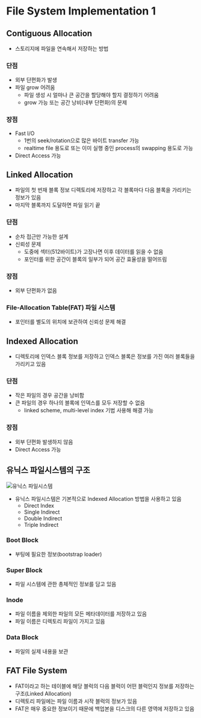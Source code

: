 # File System Implementation 1

## Contiguous Allocation

* 스토리지에 파일을 연속해서 저장하는 방법

### 단점

* 외부 단편화가 발생
* 파일 grow 어려움
    * 파일 생성 시 얼마나 큰 공간을 할당해야 할지 결정하기 어려움
    * grow 가능 또는 공간 낭비(내부 단편화)의 문제

### 장점

* Fast I/O
    * 1번의 seek/rotation으로 많은 바이트 transfer 가능
    * realtime file 용도로 또는 이미 실행 중인 process의 swapping 용도로 가능
* Direct Access 가능

## Linked Allocation

* 파일의 첫 번재 블록 정보 디렉토리에 저장하고 각 블록마다 다음 블록을 가리키는 정보가 있음
* 마지막 블록까지 도달하면 파일 읽기 끝

### 단점

* 순차 접근만 가능한 설계
* 신뢰성 문제
    * 도중에 섹터(512바이트)가 고장나면 이후 데이터를 읽을 수 없음
    * 포인터를 위한 공간이 블록의 일부가 되어 공간 효율성을 떨어뜨림

### 장점

* 외부 단편화가 없음

### File-Allocation Table(FAT) 파일 시스템

* 포인터를 별도의 위치에 보관하여 신뢰성 문제 해결

## Indexed Allocation

* 디렉토리에 인덱스 블록 정보를 저장하고 인덱스 블록은 정보를 가진 여러 블록들을 가리키고 있음

### 단점

* 작은 파일의 경우 공간을 낭비함
* 큰 파일의 경우 하나의 블록에 인덱스를 모두 저장할 수 없음
    * linked scheme, multi-level index 기법 사용해 해결 가능

### 장점

* 외부 단편화 발생하지 않음
* Direct Access 가능

## 유닉스 파일시스템의 구조

![유닉스 파일시스템](https://kouzie.github.io/assets/OS/OS_12_8.png)

* 유닉스 파일시스템은 기본적으로 Indexed Allocation 방법을 사용하고 있음
    * Direct Index
    * Single Indirect
    * Double Indirect
    * Triple Indirect

### Boot Block

* 부팅에 필요한 정보(bootstrap loader)

### Super Block

* 파일 시스템에 관한 총체적인 정보를 담고 있음

### Inode

* 파일 이름을 제외한 파일의 모든 메타데이터를 저장하고 있음
* 파일 이름은 디렉토리 파일이 가지고 있음

### Data Block

* 파일의 실제 내용을 보관

## FAT File System

* FAT이라고 하는 테이블에 해당 블럭의 다음 블럭이 어떤 블럭인지 정보를 저장하는 구조(Linked Allocation)
* 디렉토리 파일에는 파일 이름과 시작 블럭의 정보가 있음
* FAT은 매우 중요한 정보이기 때문에 백업본을 디스크의 다른 영역에 저장하고 있음
